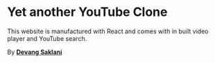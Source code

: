 # Yet another YouTube Clone 
This website is manufactured with React and comes with in built video player and YouTube search.

By [**Devang Saklani**](https://devang-saklani.web.app/)
